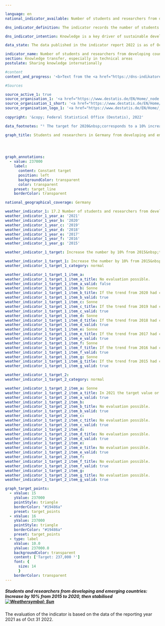 ```yaml
---

language: en    
national_indicator_available: Number of students and researchers from developing countries and <abbr title="Least developed countries">LDC</abbr> per year    

dns_indicator_definition: The indicator records the number of students and researchers from developing and newly industrialised countries each year or semester. The number of students and researchers from the least developed countries (<abbr title="Least developed countries">LDCs</abbr>) is shown separately.    

dns_indicator_intention: Knowledge is a key driver of sustainable development, not only at the national level but also on the global scale. Germany’s efforts to strengthen international knowledge-sharing are important in this context. For this reason, the aim of the German Government is to increase the total number of students and researchers from developing and emerging countries by 10% from 2015&nbsp;to 2020&nbsp;and to keep the number stable at that level thereafter.    

data_state: The data published in the indicator report 2022 is as of Oct 31 2022. The data shown on this platform is updated regularly, so that more current data may be available online than published in the <a href="https://dns-indikatoren.de/assets/publications/reports/en/2022.pdf">indicator report 2022</a>.    

indicator_name: Number of students and researchers from developing countries and LDC per year    
section: Knowledge transfer, especially in technical areas    
postulate: Sharing knowledge internationally    

#content     
content_and_progress: '<b>Text from the <a href="https://dns-indikatoren.de/assets/publications/reports/en/2021.pdf">Indicator Report 2021&nbsp;</a></b><br><br>The data for the indicator are official student statistics and the statistics on university personnel collated by the Federal Statistical Office.<br><br>Data from the Federal Statistical Office both are complete counts based on the administrative data maintained by Germany’s institutions of higher education. The indicator includes all students enrolled in the winter semester starting in the relevant year. To obtain that statistic, all the higher-education institutions access the required data via their administration programs on the day set for the survey.<br><br>The number of researchers is recorded on the reporting date of 1&nbsp;December. Researchers in this context are defined as full-time and part-time academic staff at German institutions of higher education (excluding undergraduate assistants). <abbr title="Doctor of Philosophy (philosophiae doctor)">PhD</abbr> candidates who are enrolled as students at an institution of higher education and simultaneously employed as academic staff can result in duplicate entries in the indicator.<br><br>The total number of all students and researchers from developing and emerging countries at German institutions of higher education in 2019&nbsp;was 285,000. At 92.7%, students accounted for by far the larger share of the total indicator value.<br><br>In the 2019/20&nbsp;winter semester, 264,555&nbsp;students from developing and emerging countries were enrolled in German institutions of higher education. This corresponds to 9% of all enrolled students. The number of students from developing and emerging countries has increased steadily from the 134,462&nbsp;recorded in 2005. The only decline recorded was in 2007. The figure for the 2019/20&nbsp;winter semester represented a 6.6% increase on the approximately 250,000&nbsp;students recorded in the 2018/19&nbsp;winter semester. In winter semester 2019/20, a total of 13,067&nbsp;students came from <abbr title="Least developed countries">LDCs</abbr> – 13.4% more than the previous year.<br><br>Of the students from developing and emerging countries, 44,490&nbsp;came from China, 38,902&nbsp;from Turkey and 25,149&nbsp;from India. In total, 42.0% of them were female. Whereas the European developing and emerging countries send roughly equal numbers of women and men to study in Germany (54.0%), less than a quarter of students from Oceania are women (23.5%). The proportion of women among students from <abbr title="Least developed countries">LDCs</abbr> was slightly more than a quarter (27.1%).<br><br>In 2019, around 21,000&nbsp;researchers from developing and emerging countries were members of academic staff at German institutions of higher education. They accounted for 5.1% of all academic staff at German institutions of higher education. The proportion of people from developing and emerging countries was thus markedly smaller among researchers than among students. Their numbers increased by 9.3% compared to the previous year and have more than tripled since 2005. A total of 681&nbsp;researchers came from <abbr title="Least developed countries">LDCs</abbr> in 2019&nbsp;(0.2% of all academic staff). The equivalent figure for the previous year was 687, so there was a slight reduction.<br><br>The target of raising the number of students and researchers from developing and emerging countries by 10% compared to the 215,000&nbsp;recorded for 2015&nbsp;was already achieved in 2017.'    

#Sources    

source_active_1: true
source_organisation_1: '<a href="https://www.destatis.de/EN/Home/_node.html">Federal Statistical Office</a>'
source_organisation_1_short: '<a href="https://www.destatis.de/EN/Home/_node.html">Federal Statistical Office</a>'
source_organisation_logo_1: '<a href="https://www.destatis.de/EN/Home/_node.html"><img src="https://dnsUpgradeEnvironment.github.io/dns-indicators/public/OrgImgEn/destatis.png" alt="Federal Statistical Office" title=" Click here to visit the homepage of the organizationFederal Statistical Office" style="height:60px; width:148px; border: transparent"/></a>'
    
copyright: '&copy; Federal Statistical Office (Destatis), 2022'    

data_footnotes: "¹ The target for 2020&nbsp;corresponds to a 10% increase in the number of students and researchers compared to 2015.<br>• LDCs: least developed countries.<br>• Data based on a special evaluation."    

graph_title: Students and researchers in Germany from developing and emerging countries    

    


graph_annotations:
  - value: 237000
    label:
      content: Constant target
      position: left
      backgroundColor: transparent
      color: transparent
    preset: target_line
    borderColor: transparent        

national_geographical_coverage: Germany    

weather_indicator_1: 17.2 Number of students and researchers from developing countries and <abbr title="Least developed countries">LDCs</abbr> per year
weather_indicator_1_year_a: '2021'
weather_indicator_1_year_b: '2020'
weather_indicator_1_year_c: '2019'
weather_indicator_1_year_d: '2018'
weather_indicator_1_year_e: '2017'
weather_indicator_1_year_f: '2016'
weather_indicator_1_year_g: '2015'

weather_indicator_1_target: Increase the number by 10% from 2015&nbsp;to 2020, then stabilised

weather_indicator_1_target_1: Increase the number by 10% from 2015&nbsp;to 2020
weather_indicator_1_target_1_category: normal

weather_indicator_1_target_1_item_a: 
weather_indicator_1_target_1_item_a_title: No evaluation possible.
weather_indicator_1_target_1_item_a_valid: false
weather_indicator_1_target_1_item_b: Sonne
weather_indicator_1_target_1_item_b_title: If the trend from 2020 had continued, the target value would have been reached or missed by less than 5% of the difference between the target value and the value at that time.
weather_indicator_1_target_1_item_b_valid: true
weather_indicator_1_target_1_item_c: Sonne
weather_indicator_1_target_1_item_c_title: If the trend from 2019 had continued, the target value would have been reached or missed by less than 5% of the difference between the target value and the value at that time.
weather_indicator_1_target_1_item_c_valid: true
weather_indicator_1_target_1_item_d: Sonne
weather_indicator_1_target_1_item_d_title: If the trend from 2018 had continued, the target value would have been reached or missed by less than 5% of the difference between the target value and the value at that time.
weather_indicator_1_target_1_item_d_valid: true
weather_indicator_1_target_1_item_e: Sonne
weather_indicator_1_target_1_item_e_title: If the trend from 2017 had continued, the target value would have been reached or missed by less than 5% of the difference between the target value and the value at that time.
weather_indicator_1_target_1_item_e_valid: true
weather_indicator_1_target_1_item_f: Sonne
weather_indicator_1_target_1_item_f_title: If the trend from 2016 had continued, the target value would have been reached or missed by less than 5% of the difference between the target value and the value at that time.
weather_indicator_1_target_1_item_f_valid: true
weather_indicator_1_target_1_item_g: Sonne
weather_indicator_1_target_1_item_g_title: If the trend from 2015 had continued, the target value would have been reached or missed by less than 5% of the difference between the target value and the value at that time.
weather_indicator_1_target_1_item_g_valid: true

weather_indicator_1_target_2: 
weather_indicator_1_target_2_category: normal

weather_indicator_1_target_2_item_a: Sonne
weather_indicator_1_target_2_item_a_title: In 2021 the target value or a better value was achieved and the average change did not point in the direction of deterioration.
weather_indicator_1_target_2_item_a_valid: true
weather_indicator_1_target_2_item_b: 
weather_indicator_1_target_2_item_b_title: No evaluation possible.
weather_indicator_1_target_2_item_b_valid: true
weather_indicator_1_target_2_item_c: 
weather_indicator_1_target_2_item_c_title: No evaluation possible.
weather_indicator_1_target_2_item_c_valid: true
weather_indicator_1_target_2_item_d: 
weather_indicator_1_target_2_item_d_title: No evaluation possible.
weather_indicator_1_target_2_item_d_valid: true
weather_indicator_1_target_2_item_e: 
weather_indicator_1_target_2_item_e_title: No evaluation possible.
weather_indicator_1_target_2_item_e_valid: true
weather_indicator_1_target_2_item_f: 
weather_indicator_1_target_2_item_f_title: No evaluation possible.
weather_indicator_1_target_2_item_f_valid: true
weather_indicator_1_target_2_item_g: 
weather_indicator_1_target_2_item_g_title: No evaluation possible.
weather_indicator_1_target_2_item_g_valid: true    

graph_target_points:
  - xValue: 15
    yValue: 237000
    pointStyle: triangle
    borderColor: "#19486a"
    preset: target_points
  - xValue: 16
    yValue: 237000
    pointStyle: triangle
    borderColor: "#19486a"
    preset: target_points
  - type: label
    xValue: 10.0
    yValue: 237000.0
    backgroundColor: transparent
    content: ['Target: 237,000 ¹']
    font: {
      size: 14
      }
    borderColor: transparent    
---
```



<div>
  <div class="my-header">
    <h5>Students and researchers from developing and emerging countries: Increase by 10% from 2015&nbsp;to 2020, then stabilised
      <a href="https://dnsUpgradeEnvironment.github.io/dns-indicators/en/status"><img src="https://g205sdgs.github.io/sdg-indicators/public/Wettersymbole/Sonne.png" title="In 2021 (Data as of Sep 30 2022) the target value or a better value was achieved and the average change did not point in the direction of deterioration." alt="Weathersymbol: Sun"/>
      </a>
    </h5>
  </div>
</div>
<div class="my-header-note">The evaluation of the indicator is based on the data of the reporting year 2021 as of Oct 31 2022.
</div>